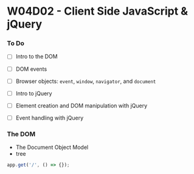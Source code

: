 # W04D02 - Client Side JavaScript & jQuery

### To Do
- [ ] Intro to the DOM
- [ ] DOM events
- [ ] Browser objects: `event`, `window`, `navigator`, and `document`
- [ ] Intro to jQuery
- [ ] Element creation and DOM manipulation with jQuery
- [ ] Event handling with jQuery


### The DOM
- The Document Object Model
- tree


```js
app.get('/', () => {});
```
